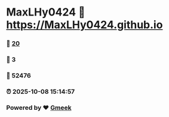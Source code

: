 # MaxLHy0424 :link: https://MaxLHy0424.github.io 
### :page_facing_up: [20](https://MaxLHy0424.github.io/tag.html) 
### :speech_balloon: 3 
### :hibiscus: 52476 
### :alarm_clock: 2025-10-08 15:14:57 
### Powered by :heart: [Gmeek](https://github.com/Meekdai/Gmeek)
